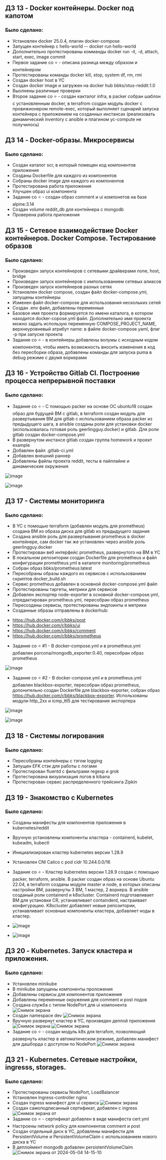 ## ДЗ 13 - Docker контейнеры. Docker под капотом

### Было сделано:

* Установлен docker 25.0.4, плагин docker-compose
* Запущен контейнер с hello-world -- docker run hello-world
* Дополнительно протестированы комманды docker run -it, -d, attach, start, exec, image commit
* Первое задание со :star: - описана разница между образом и контейнером
* Протестированы команды docker kill, stop, system df, rm, rmi
* Создан docker host в YC
* Создан docker image и загружен на docker hub  bbks/otus-reddit:1.0
* Выолнены различные проверки
* Второе задание со :star: - создан какталог infra, в packer собран шаблон с установленным docker, в terrafrom создан модуль docker c провижионером remote-exec, который выполняет сценарий запуска контейнера с приложением на созданных инстансах (реализовать динамический inventory c ansible и плагином yc-compute не получилось)



## ДЗ 14 - Docker-образы. Микросервисы

### Было сделано:

* Создан каталог scr, в который помещен код компонентов приложения
* Созданы Dockerfile для каждого из компонентов
* Собраны docker image для каждого из компонентов
* Протестирована работа приложения
* Улучшен образ ui компонента
* Задание со :star: - создан образ comment и ui компонетов на базе alpine:3.14
* Создан volume reddit_db для контейнера с mongodb
* Проверена работа приложения


## ДЗ 15 - Сетевое взаимодействие Docker контейнеров. Docker Compose. Тестирование образов

### Было сделано:

* Произведен запуск контейнеров с сетевыми драйверами none, host, bridge
* Произведен запуск контейнеров с импользованием сетевых алиасов
* Произведен запуск контейнеров разных сетях
* Установлен docker compose, создан файл docker-compose.yml, запущены контейнеры
* Изменен файл docker-compose для использования нескольких сетей
* Создан .env файл, добавлены переменные
* Базовое имя проекта формируется по имени каталога, в котором находится docker-copose.yml файл. Дополнительно имя проекта можно задать использую переменную COMPOSE_PROJECT_NAME, верхнеуровневый атрибут name: в файле docker-compose.yaml, флаг -p при запуске проекта
* Задание со :star: - в контейнеры добавлены волумы с исходным кодом компонентов, чтобы иметь возможность вносить изменения в код без пересборки образа, добавлены команды для запуска puma в debug режиме с двумя воркерами


## ДЗ 16 - Устройство Gitlab CI. Построение процесса непрерывной поставки

### Было сделано:

* Задание со :star: - С помощью packer на основе ОС ubuntu18 создан образ для будущей ВМ с gitlab, в terraform создан модуль для развертывания ВМ для gitlab с использованием образа packer из предыдущего шага, в ansible созданы роли для установки docker (использовалась готовая роль geerlingguy.docker) и gitlab. Для роли gitlab создан docker-compose.yml
* В развернутом инстансе gitlab создан группа homework и проект example
* Добавлен файл .gitlab-ci.yml
* Добавлен внешний раннер
* Добавлены файлы проекта reddit, тесты в пайплайне и динамические окружения

![image](https://github.com/Otus-DevOps-2023-11/blackboks_microservices/assets/28865449/d763e839-8917-40c8-89f5-5e4914f8fd62)

![image](https://github.com/Otus-DevOps-2023-11/blackboks_microservices/assets/28865449/a25ac224-3c3c-4d0b-9c9e-2d3ecf8d7389)


## ДЗ 17 - Системы мониторинга

### Было сделано:

* В YC с помощью  terraform (добавлен модуль для prometheus) создана ВМ из образа диска для gitlab из предыдущего задания
* Создана ansible роль для развертывания prometheus в docker контейнере, сам docker так же установлен через ansible роль geerlingguy.docker
* Протестирован веб интерфейс prometheus, развернутого на ВМ в YC
* В локальном репозитории создан Dockerfile для prometheus и файл конфигурации prometheus.yml в каталоге monitoring/prometheus
* Собран образ bbks/prometheus:latest
* Пересобраны образы каждого из сервисов с использованием скриптов docker_build.sh
* Сервис prometheus добавлен в основной docker-compose.yml файл
* Протестированы таргеты, метрики для сервисов
* Добавлен экспортер node-exporter в основной docker-compose.yml, отредактирован prometheus.yml, пересобран образ prometheus
* Пересозданы сервисы, протестированы эндпоинты и метрики
* Созданные образы отправлены в dockerhub:
 - https://hub.docker.com/r/bbks/post
 - https://hub.docker.com/r/bbks/ui
 - https://hub.docker.com/r/bbks/comment
 - https://hub.docker.com/r/bbks/prometheus
* Задание со :star: #1 - В docker-compose.yml и в prometheus.yml добавлен porcona/mongodb_exporter:0.40, пересобран образ prometheus

![image](https://github.com/Otus-DevOps-2023-11/blackboks_microservices/assets/28865449/394f50de-3c14-483e-9816-c245e8408862)

* Задание со :star: #2 - В docker-compose.yml и в prometheus.yml добавлен blackbox-exporter, пересобран образ prometheus, допонительно создан Dockerfile для blackbox-exporter, собран образ https://hub.docker.com/r/bbks/blackbox-exporter. Использованы модули http_2xx и icmp_ttl5 для тестирования экспортера

![image](https://github.com/Otus-DevOps-2023-11/blackboks_microservices/assets/28865449/3f518a67-84af-4ba3-b8ce-a968580c7c3a)

![image](https://github.com/Otus-DevOps-2023-11/blackboks_microservices/assets/28865449/981ae9e5-cba9-474e-9332-e771ba5872f3)



## ДЗ 18 - Системы логирования

### Было сделано:

* Пересобраны контейнеры с тэгом logging
* Запущен EFK стэк для работы с логами
* Протестирован fluentd с фильтрами regexp и grok
* Протестирована визуализация логов в kibana
* Протестирован сервис распределенного трейсинга Zipkin


## ДЗ 19 - Знакомство с Kubernetes

### Было сделано:

* Созданы манифесты для компонентов приложения в kubernetes/reddit
* Вручную установлены компоненты кластера - containerd, kubelet, kubeadm, kubectl
* Инициализирован кластер kubernetes версии 1.28.9
* Установлен CNI Calico  с pod cidr 10.244.0.0/16
* Задание со :star: - Кластер kubernetes версии 1.28.9 создан с помощью packer, terraform, ansible. В packer создан образ на основе Ubuntu 22.04, в terraform созданы модули master и node, в которых описаны настройки ВМ, развернуты 3 ВМ, 1 мастер, 2 воркера. В ansible созданый роли containerd и k8scluster. Containerd подготавливает ВМ для установки CR, устанавливает containderd, настраивает конфигурацию. K8scluster добавляет новые репозитории, устанавливает основные компоненты кластера, добавляет ноды в кластер.

* ![image](https://github.com/Otus-DevOps-2023-11/blackboks_infra/assets/28865449/17c286f8-9685-4756-90c3-18df6d2f00de)
* ![image](https://github.com/Otus-DevOps-2023-11/blackboks_infra/assets/28865449/c5afeefb-d89c-4abe-984c-391c3cb0cdfc)


## ДЗ 20 - Kubernetes. Запуск кластера и приложения.

### Было сделано:

* Установлен minikube
* В minikube запущены компоненты проложения
* Добавлены сервисы для компонентов приложения
* Добавлены переменные окружения для comment и post подов
* Создана служба с типом NodePort для ui компонента
  ![Снимок экрана](https://github.com/Otus-DevOps-2023-11/blackboks_infra/assets/28865449/720e42fc-bea4-4eab-bebe-64b9ac472784)
* Создан namespace dev
  ![Снимок экрана](https://github.com/Otus-DevOps-2023-11/blackboks_infra/assets/28865449/cc60c949-da01-44d2-88d6-44b8f88852e9)
* Вручную развернут кластер в YC, произведен деплой приложения
  ![Снимок экрана](https://github.com/Otus-DevOps-2023-11/blackboks_infra/assets/28865449/8c36fbfc-a5fb-493d-bb75-981f02cbe877)
  ![Снимок экрана](https://github.com/Otus-DevOps-2023-11/blackboks_infra/assets/28865449/e4a41be2-8ec5-48f6-b89e-bebf1912cbf0)
* Задание со :star: - создан модуль k8s для terrafom, позволяющий развернуть кластер в автоматическом режиме, добавлен манифест для дашборда с доступом по NodePort
  ![Снимок экрана](https://github.com/Otus-DevOps-2023-11/blackboks_infra/assets/28865449/30a88bf3-7014-4157-8968-0aeec911d316)


## ДЗ 21 - Kubernetes. Сетевые настройки, ingresss, storages.

### Было сделано:

* Протестированы сервисы NodePort, LoadBalancer
* Установлен Ingress-controller nginx
* Создан ingress манифест для ui сервиса
  ![Снимок экрана](https://github.com/Otus-DevOps-2023-11/blackboks_infra/assets/28865449/afbc6e37-a8fa-4f8f-9a5e-d6accebe6f69)
* Создан самоподписанный сертификат, добавлен с ingress
  ![Снимок экрана от](https://github.com/Otus-DevOps-2023-11/blackboks_infra/assets/28865449/3639c141-0ef1-40a2-83c9-a8a934c3f437)
* Задание со :star: - сертификат добавлен в виде манифеста cert.yml
* Настроены network policy для компонентов comment и post
* Создан отдельный диск в YC, добавлены манифести для PersistentVolume и PersistentVolumeClaim с использованием нового диска в YC
* В деплоймент mongodb добавлен persistentVolumeClaim
  ![Снимок экрана от 2024-05-04 14-15-10](https://github.com/Otus-DevOps-2023-11/blackboks_infra/assets/28865449/09291f36-5239-4823-9667-08c54eebd292)
